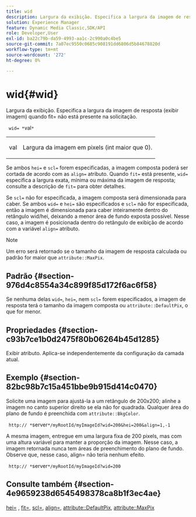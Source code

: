 ```yaml
---
title: wid
description: Largura da exibição. Especifica a largura da imagem de resposta (exibir imagem) quando fit= não está presente na solicitação.
solution: Experience Manager
feature: Dynamic Media Classic,SDK/API
role: Developer,User
exl-id: ba22c79b-da59-4993-aa1c-2c990a0c4be5
source-git-commit: 7a07ec9550c0685c908191dd6806d5b84678820d
workflow-type: tm+mt
source-wordcount: '272'
ht-degree: 0%

---
```


# wid{#wid}

Largura da exibição. Especifica a largura da imagem de resposta (exibir imagem) quando fit= não está presente na solicitação.

` wid= *`val`*`

<table id="simpletable_E217453246F5441C896C1F69EA4D4218"> 
 <tr class="strow"> 
  <td class="stentry"> <p> <span class="varname"> val </span> </p> </td> 
  <td class="stentry"> <p>Largura da imagem em pixels (int maior que 0). </p> </td> 
 </tr> 
</table>

Se ambos `hei=` e `scl=` forem especificadas, a imagem composta poderá ser cortada de acordo com as `align=` atributo. Quando `fit=` está presente, `wid=` especifica a largura exata, mínima ou máxima da imagem de resposta; consulte a descrição de `fit=` para obter detalhes.

Se `scl=` não for especificada, a imagem composta será dimensionada para caber. Se ambos `wid=` e `hei=` são especificados e `scl=` não for especificada, então a imagem é dimensionada para caber inteiramente dentro do retângulo wid/hei, deixando a menor área de fundo exposta possível. Nesse caso, a imagem é posicionada dentro do retângulo de exibição de acordo com a variável `align=` atributo.

>[!NOTE]
>
>Um erro será retornado se o tamanho da imagem de resposta calculada ou padrão for maior que `attribute::MaxPix`.

## Padrão {#section-976d4c8554a34c899f85d172f6ac6f58}

Se nenhuma delas `wid=`, `hei=`, nem `scl=` forem especificados, a imagem de resposta terá o tamanho da imagem composta ou `attribute::DefaultPix`, o que for menor.

## Propriedades {#section-c93b7ce1b0d2475f80b06264b45d1285}

Exibir atributo. Aplica-se independentemente da configuração da camada atual.

## Exemplo {#section-82bc98b7c15a451bbe9b915d414c0470}

Solicite uma imagem para ajustá-la a um retângulo de 200x200; alinhe a imagem no canto superior direito se ela não for quadrada. Qualquer área do plano de fundo é preenchida com `attribute::BkgColor`.

` http:// *`server`*/myRootId/myImageId?wid=200&hei=200&align=1,-1`

A mesma imagem, entregue em uma largura fixa de 200 pixels, mas com uma altura variável para manter a proporção da imagem. Nesse caso, a imagem retornada nunca tem áreas de preenchimento do plano de fundo. Observe que, nesse caso, align= não teria nenhum efeito.

` http:// *`server`*/myRootId/myImageId?wid=200`

## Consulte também {#section-4e9659238d6545498378ca8b1f3ec4ae}

[hei=](../../../../../is-api/http-ref/image-serving-api-ref/c-http-protocol-reference/c-command-reference/r-is-http-hei.md#reference-6d6f556ccc0e4b98a815e8a5c1944a96) , [fit=](../../../../../is-api/http-ref/image-serving-api-ref/c-http-protocol-reference/c-command-reference/r-fit.md#reference-f11bff6d93d143d6b135de3a923bc989), [scl=](../../../../../is-api/http-ref/image-serving-api-ref/c-http-protocol-reference/c-command-reference/r-scl.md#reference-b2a74e493d0d407e98fe350551ba3fcc), [align=](../../../../../is-api/http-ref/image-serving-api-ref/c-http-protocol-reference/c-command-reference/r-align.md#reference-b7d6b87c75124d78884f916dd6544bc7), [attribute::DefaultPix](../../../../../is-api/image-catalog/image-serving-api-ref/c-image-catalog-reference/c-attributes-reference/r-defaultpix.md#reference-996b2c22b30f4fd9b970c84063306df1), [attribute::MaxPix](../../../../../is-api/image-catalog/image-serving-api-ref/c-image-catalog-reference/c-attributes-reference/r-maxpix.md#reference-e167d396ac794079ba8b5e6eb16eeda5)
